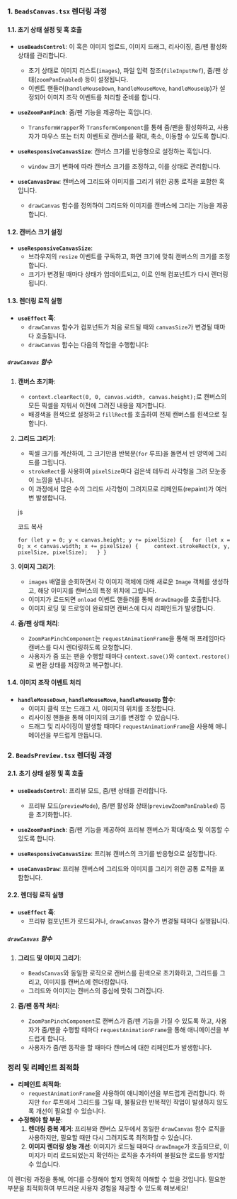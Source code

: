 
### **1. `BeadsCanvas.tsx` 렌더링 과정**

#### **1.1. 초기 상태 설정 및 훅 호출**

- **`useBeadsControl`**: 이 훅은 이미지 업로드, 이미지 드래그, 리사이징, 줌/팬 활성화 상태를 관리합니다.
    
    - 초기 상태로 이미지 리스트(`images`), 파일 입력 참조(`fileInputRef`), 줌/팬 상태(`zoomPanEnabled`) 등이 설정됩니다.
    - 이벤트 핸들러(`handleMouseDown`, `handleMouseMove`, `handleMouseUp`)가 설정되어 이미지 조작 이벤트를 처리할 준비를 합니다.
- **`useZoomPanPinch`**: 줌/팬 기능을 제공하는 훅입니다.
    
    - `TransformWrapper`와 `TransformComponent`를 통해 줌/팬을 활성화하고, 사용자가 마우스 또는 터치 이벤트로 캔버스를 확대, 축소, 이동할 수 있도록 합니다.
- **`useResponsiveCanvasSize`**: 캔버스 크기를 반응형으로 설정하는 훅입니다.
    
    - `window` 크기 변화에 따라 캔버스 크기를 조정하고, 이를 상태로 관리합니다.
- **`useCanvasDraw`**: 캔버스에 그리드와 이미지를 그리기 위한 공통 로직을 포함한 훅입니다.
    
    - `drawCanvas` 함수를 정의하여 그리드와 이미지를 캔버스에 그리는 기능을 제공합니다.

#### **1.2. 캔버스 크기 설정**

- **`useResponsiveCanvasSize`**:
    - 브라우저의 `resize` 이벤트를 구독하고, 화면 크기에 맞춰 캔버스의 크기를 조정합니다.
    - 크기가 변경될 때마다 상태가 업데이트되고, 이로 인해 컴포넌트가 다시 렌더링됩니다.

#### **1.3. 렌더링 로직 실행**

- **`useEffect` 훅**:
    - `drawCanvas` 함수가 컴포넌트가 처음 로드될 때와 `canvasSize`가 변경될 때마다 호출됩니다.
    - `drawCanvas` 함수는 다음의 작업을 수행합니다:

##### **`drawCanvas` 함수**

1. **캔버스 초기화**:
    
    - `context.clearRect(0, 0, canvas.width, canvas.height);`로 캔버스의 모든 픽셀을 지워서 이전에 그려진 내용을 제거합니다.
    - 배경색을 흰색으로 설정하고 `fillRect`를 호출하여 전체 캔버스를 흰색으로 칠합니다.
2. **그리드 그리기**:
    
    - 픽셀 크기를 계산하여, 그 크기만큼 반복문(`for` 루프)을 돌면서 빈 영역에 그리드를 그립니다.
    - `strokeRect`를 사용하여 `pixelSize`마다 검은색 테두리 사각형을 그려 모눈종이 느낌을 냅니다.
    - 이 과정에서 많은 수의 그리드 사각형이 그려지므로 리페인트(repaint)가 여러 번 발생합니다.
    
    js
    
    코드 복사
    
    `for (let y = 0; y < canvas.height; y += pixelSize) {   for (let x = 0; x < canvas.width; x += pixelSize) {     context.strokeRect(x, y, pixelSize, pixelSize);   } }`
    
3. **이미지 그리기**:
    
    - `images` 배열을 순회하면서 각 이미지 객체에 대해 새로운 `Image` 객체를 생성하고, 해당 이미지를 캔버스의 특정 위치에 그립니다.
    - 이미지가 로드되면 `onload` 이벤트 핸들러를 통해 `drawImage`를 호출합니다.
    - 이미지 로딩 및 드로잉이 완료되면 캔버스에 다시 리페인트가 발생합니다.
4. **줌/팬 상태 처리**:
    
    - `ZoomPanPinchComponent`는 `requestAnimationFrame`을 통해 매 프레임마다 캔버스를 다시 렌더링하도록 요청합니다.
    - 사용자가 줌 또는 팬을 수행할 때마다 `context.save()`와 `context.restore()`로 변환 상태를 저장하고 복구합니다.

#### **1.4. 이미지 조작 이벤트 처리**

- **`handleMouseDown`, `handleMouseMove`, `handleMouseUp` 함수**:
    - 이미지 클릭 또는 드래그 시, 이미지의 위치를 조정합니다.
    - 리사이징 핸들을 통해 이미지의 크기를 변경할 수 있습니다.
    - 드래그 및 리사이징이 발생할 때마다 `requestAnimationFrame`을 사용해 애니메이션을 부드럽게 만듭니다.

### **2. `BeadsPreview.tsx` 렌더링 과정**

#### **2.1. 초기 상태 설정 및 훅 호출**

- **`useBeadsControl`**: 프리뷰 모드, 줌/팬 상태를 관리합니다.
    
    - 프리뷰 모드(`previewMode`), 줌/팬 활성화 상태(`previewZoomPanEnabled`) 등을 초기화합니다.
- **`useZoomPanPinch`**: 줌/팬 기능을 제공하여 프리뷰 캔버스가 확대/축소 및 이동할 수 있도록 합니다.
    
- **`useResponsiveCanvasSize`**: 프리뷰 캔버스의 크기를 반응형으로 설정합니다.
    
- **`useCanvasDraw`**: 프리뷰 캔버스에 그리드와 이미지를 그리기 위한 공통 로직을 포함합니다.
    

#### **2.2. 렌더링 로직 실행**

- **`useEffect` 훅**:
    - 프리뷰 컴포넌트가 로드되거나, `drawCanvas` 함수가 변경될 때마다 실행됩니다.

##### **`drawCanvas` 함수**

1. **그리드 및 이미지 그리기**:
    
    - `BeadsCanvas`와 동일한 로직으로 캔버스를 흰색으로 초기화하고, 그리드를 그리고, 이미지를 캔버스에 렌더링합니다.
    - 그리드와 이미지는 캔버스의 중심에 맞춰 그려집니다.
2. **줌/팬 동작 처리**:
    
    - `ZoomPanPinchComponent`로 캔버스가 줌/팬 기능을 가질 수 있도록 하고, 사용자가 줌/팬을 수행할 때마다 `requestAnimationFrame`을 통해 애니메이션을 부드럽게 합니다.
    - 사용자가 줌/팬 동작을 할 때마다 캔버스에 대한 리페인트가 발생합니다.

### **정리 및 리페인트 최적화**

- **리페인트 최적화**:
    - `requestAnimationFrame`을 사용하여 애니메이션을 부드럽게 관리합니다. 하지만 `for` 루프에서 그리드를 그릴 때, 불필요한 반복적인 작업이 발생하지 않도록 개선이 필요할 수 있습니다.
- **수정해야 할 부분**:
    1. **렌더링 중복 제거**: 프리뷰와 캔버스 모두에서 동일한 `drawCanvas` 함수 로직을 사용하지만, 필요할 때만 다시 그려지도록 최적화할 수 있습니다.
    2. **이미지 렌더링 성능 개선**: 이미지가 로드될 때마다 `drawImage`가 호출되므로, 이미지가 미리 로드되었는지 확인하는 로직을 추가하여 불필요한 로드를 방지할 수 있습니다.

이 렌더링 과정을 통해, 어디를 수정해야 할지 명확히 이해할 수 있을 것입니다. 필요한 부분을 최적화하여 부드러운 사용자 경험을 제공할 수 있도록 해보세요!